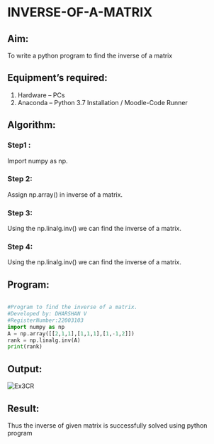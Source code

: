 # INVERSE-OF-A-MATRIX
## Aim:
To write a python program to find the inverse of a matrix
## Equipment’s required:
1. 	Hardware – PCs
2. 	Anaconda – Python 3.7 Installation / Moodle-Code Runner
## Algorithm:
### Step1 : 
Import numpy as np.
### Step 2: 
Assign np.array() in inverse of a matrix.

### Step 3: 
Using the np.linalg.inv() we can find the inverse of a matrix.

### Step 4: 
Using the np.linalg.inv() we can find the inverse of a matrix.

## Program:
```python

#Program to find the inverse of a matrix.
#Developed by: DHARSHAN V
#RegisterNumber:22003103
import numpy as np
A = np.array([[2,1,1],[1,1,1],[1,-1,2]])
rank = np.linalg.inv(A)
print(rank)

```

    
## Output:
![Ex3CR](https://user-images.githubusercontent.com/113497491/191960339-231970a9-51d5-4b06-a732-59b8ba2be28d.png)

## Result:
Thus the inverse of given matrix is successfully solved using python program

